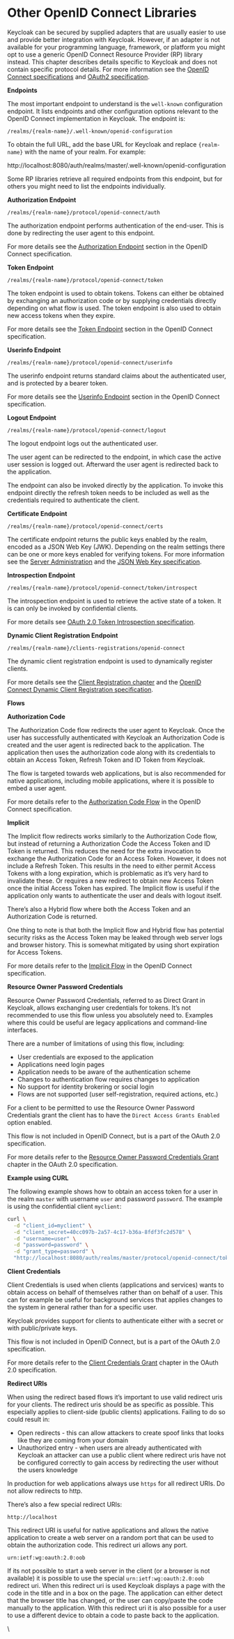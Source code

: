 # Other OpenID Connect Libraries

Keycloak can be secured by supplied adapters that are usually easier to use and provide better integration with Keycloak. However, if an adapter is not available for your programming language, framework, or platform you might opt to use a generic OpenID Connect Resource Provider (RP) library instead. This chapter describes details specific to Keycloak and does not contain specific protocol details. For more information see the [OpenID Connect specifications](http://openid.net/connect/) and [OAuth2 specification](https://tools.ietf.org/html/rfc6749).

**Endpoints**

The most important endpoint to understand is the `well-known` configuration endpoint. It lists endpoints and other configuration options relevant to the OpenID Connect implementation in Keycloak. The endpoint is:

```
/realms/{realm-name}/.well-known/openid-configuration
```

To obtain the full URL, add the base URL for Keycloak and replace `{realm-name}` with the name of your realm. For example:

http://localhost:8080/auth/realms/master/.well-known/openid-configuration

Some RP libraries retrieve all required endpoints from this endpoint, but for others you might need to list the endpoints individually.

**Authorization Endpoint**

```
/realms/{realm-name}/protocol/openid-connect/auth
```

The authorization endpoint performs authentication of the end-user. This is done by redirecting the user agent to this endpoint.

For more details see the [Authorization Endpoint](http://openid.net/specs/openid-connect-core-1\_0.html#AuthorizationEndpoint) section in the OpenID Connect specification.

**Token Endpoint**

```
/realms/{realm-name}/protocol/openid-connect/token
```

The token endpoint is used to obtain tokens. Tokens can either be obtained by exchanging an authorization code or by supplying credentials directly depending on what flow is used. The token endpoint is also used to obtain new access tokens when they expire.

For more details see the [Token Endpoint](http://openid.net/specs/openid-connect-core-1\_0.html#TokenEndpoint) section in the OpenID Connect specification.

**Userinfo Endpoint**

```
/realms/{realm-name}/protocol/openid-connect/userinfo
```

The userinfo endpoint returns standard claims about the authenticated user, and is protected by a bearer token.

For more details see the [Userinfo Endpoint](http://openid.net/specs/openid-connect-core-1\_0.html#UserInfo) section in the OpenID Connect specification.

**Logout Endpoint**

```
/realms/{realm-name}/protocol/openid-connect/logout
```

The logout endpoint logs out the authenticated user.

The user agent can be redirected to the endpoint, in which case the active user session is logged out. Afterward the user agent is redirected back to the application.

The endpoint can also be invoked directly by the application. To invoke this endpoint directly the refresh token needs to be included as well as the credentials required to authenticate the client.

**Certificate Endpoint**

```
/realms/{realm-name}/protocol/openid-connect/certs
```

The certificate endpoint returns the public keys enabled by the realm, encoded as a JSON Web Key (JWK). Depending on the realm settings there can be one or more keys enabled for verifying tokens. For more information see the [Server Administration](https://keycloak.gitbooks.io/documentation/content/server\_admin/index.html) and the [JSON Web Key specification](https://tools.ietf.org/html/rfc7517).

**Introspection Endpoint**

```
/realms/{realm-name}/protocol/openid-connect/token/introspect
```

The introspection endpoint is used to retrieve the active state of a token. It is can only be invoked by confidential clients.

For more details see [OAuth 2.0 Token Introspection specification](https://tools.ietf.org/html/rfc7662).

**Dynamic Client Registration Endpoint**

```
/realms/{realm-name}/clients-registrations/openid-connect
```

The dynamic client registration endpoint is used to dynamically register clients.

For more details see the [Client Registration chapter](https://wjw465150.gitbooks.io/keycloak-documentation/content/securing\_apps/topics/client-registration.html#\_client\_registration) and the [OpenID Connect Dynamic Client Registration specification](https://openid.net/specs/openid-connect-registration-1\_0.html).

**Flows**

**Authorization Code**

The Authorization Code flow redirects the user agent to Keycloak. Once the user has successfully authenticated with Keycloak an Authorization Code is created and the user agent is redirected back to the application. The application then uses the authorization code along with its credentials to obtain an Access Token, Refresh Token and ID Token from Keycloak.

The flow is targeted towards web applications, but is also recommended for native applications, including mobile applications, where it is possible to embed a user agent.

For more details refer to the [Authorization Code Flow](http://openid.net/specs/openid-connect-core-1\_0.html#CodeFlowAuth) in the OpenID Connect specification.

**Implicit**

The Implicit flow redirects works similarly to the Authorization Code flow, but instead of returning a Authorization Code the Access Token and ID Token is returned. This reduces the need for the extra invocation to exchange the Authorization Code for an Access Token. However, it does not include a Refresh Token. This results in the need to either permit Access Tokens with a long expiration, which is problematic as it’s very hard to invalidate these. Or requires a new redirect to obtain new Access Token once the initial Access Token has expired. The Implicit flow is useful if the application only wants to authenticate the user and deals with logout itself.

There’s also a Hybrid flow where both the Access Token and an Authorization Code is returned.

One thing to note is that both the Implicit flow and Hybrid flow has potential security risks as the Access Token may be leaked through web server logs and browser history. This is somewhat mitigated by using short expiration for Access Tokens.

For more details refer to the [Implicit Flow](http://openid.net/specs/openid-connect-core-1\_0.html#ImplicitFlowAuth) in the OpenID Connect specification.

**Resource Owner Password Credentials**

Resource Owner Password Credentials, referred to as Direct Grant in Keycloak, allows exchanging user credentials for tokens. It’s not recommended to use this flow unless you absolutely need to. Examples where this could be useful are legacy applications and command-line interfaces.

There are a number of limitations of using this flow, including:

* User credentials are exposed to the application
* Applications need login pages
* Application needs to be aware of the authentication scheme
* Changes to authentication flow requires changes to application
* No support for identity brokering or social login
* Flows are not supported (user self-registration, required actions, etc.)

For a client to be permitted to use the Resource Owner Password Credentials grant the client has to have the `Direct Access Grants Enabled` option enabled.

This flow is not included in OpenID Connect, but is a part of the OAuth 2.0 specification.

For more details refer to the [Resource Owner Password Credentials Grant](https://tools.ietf.org/html/rfc6749#section-4.3) chapter in the OAuth 2.0 specification.

**Example using CURL**

The following example shows how to obtain an access token for a user in the realm `master` with username `user` and password `password`. The example is using the confidential client `myclient`:

```bash
curl \
  -d "client_id=myclient" \
  -d "client_secret=40cc097b-2a57-4c17-b36a-8fdf3fc2d578" \
  -d "username=user" \
  -d "password=password" \
  -d "grant_type=password" \
  "http://localhost:8080/auth/realms/master/protocol/openid-connect/token"
```

**Client Credentials**

Client Credentials is used when clients (applications and services) wants to obtain access on behalf of themselves rather than on behalf of a user. This can for example be useful for background services that applies changes to the system in general rather than for a specific user.

Keycloak provides support for clients to authenticate either with a secret or with public/private keys.

This flow is not included in OpenID Connect, but is a part of the OAuth 2.0 specification.

For more details refer to the [Client Credentials Grant](https://tools.ietf.org/html/rfc6749#section-4.4) chapter in the OAuth 2.0 specification.

**Redirect URIs**

When using the redirect based flows it’s important to use valid redirect uris for your clients. The redirect uris should be as specific as possible. This especially applies to client-side (public clients) applications. Failing to do so could result in:

* Open redirects - this can allow attackers to create spoof links that looks like they are coming from your domain
* Unauthorized entry - when users are already authenticated with Keycloak an attacker can use a public client where redirect uris have not be configured correctly to gain access by redirecting the user without the users knowledge

In production for web applications always use `https` for all redirect URIs. Do not allow redirects to http.

There’s also a few special redirect URIs:

`http://localhost`

This redirect URI is useful for native applications and allows the native application to create a web server on a random port that can be used to obtain the authorization code. This redirect uri allows any port.

`urn:ietf:wg:oauth:2.0:oob`

If its not possible to start a web server in the client (or a browser is not available) it is possible to use the special `urn:ietf:wg:oauth:2.0:oob` redirect uri. When this redirect uri is used Keycloak displays a page with the code in the title and in a box on the page. The application can either detect that the browser title has changed, or the user can copy/paste the code manually to the application. With this redirect uri it is also possible for a user to use a different device to obtain a code to paste back to the application.

\
